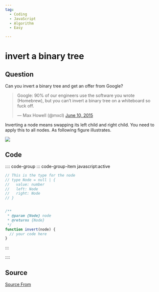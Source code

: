 ```yaml
---
tag:
  - Coding
  - JavaScript
  - Algorithm
  - Easy

---
```

  
# invert a binary tree

## Question
Can you invert a binary tree and get an offer from Google?

> Google: 90% of our engineers use the software you wrote (Homebrew), but you can’t invert a binary tree on a whiteboard so fuck off.
> 
> — Max Howell (@mxcl) [June 10, 2015](https://twitter.com/mxcl/status/608682016205344768?ref_src=twsrc%5Etfw)

Inverting a node means swapping its left child and right child. You need to apply this to all nodes. As following figure illustrates.

![](https://cdn.bfe.dev/bfe/img/12BVC9SRg5VfcADGpAjNN6ONgh8BlrDC_1068x546_1597951636139.png)

## Code
:::: code-group
::: code-group-item javascript:active
```javascript
// This is the type for the node
// type Node = null | {
//   value: number
//   left: Node
//   right: Node
// }


/**
 * @param {Node} node
 * @returns {Node}
 */
function invert(node) {
  // your code here
}
```
:::
    
::::



##  Source
[Source From](https://bigfrontend.dev/problem/invert-a-binary-tree)

  